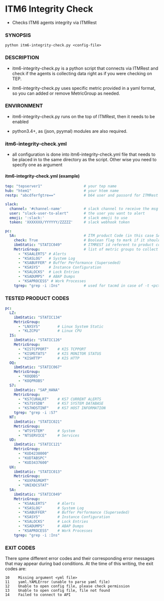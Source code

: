 # ITM6 Integrity Check

- Checks ITM6 agents integrity via ITMRest

### SYNOPSIS

```shell
python itm6-integrity-check.py <config-file>
```

### DESCRIPTION

- itm6-integrity-check.py is a python script that connects via ITMRest and check if the agents is collecting data right as if you were checking on TEP.

- itm6-integrity-check.py uses specific metric provided in a yaml format, so you can added or remove MetricGroup as needed.

### ENVIRONMENT

- itm6-integrity-check.py runs on the top of ITMRest, then it needs to be enabled

- python3.4+, as (json, pyymal) modules are also required.


### itm6-integrity-check.yml

- all configuration is done into itm6-integrity-check.yml file that needs to be placed in to the same directory as the script. Other wise you need to specify one as argument

#### itm6-integrity-check.yml (example)

```yaml
tep: "tepserver1"                   # your tep name
hub: "htem1"                        # your htem name
restp: "abcdferfgtre=="             # b64 user and passord for ITMRest

slack:
  channel: '#channel-name'          # slack channel to receive the msg
  user: "slack-user-to-alert"       # the user you want to alert
  emoji: ':slack:'                  # slack emoji to use
  token: 'XXXXXXX/YYYYYY/ZZZZZ'     # slack webhook token

pc:
  SA:                               # ITM product Code (in this case SA)
    check: True                     # Boolean flag to mark if it should be processed or not (optional, defaults to False)
    ibmStatic: "STATIC049"          # ITMREST id referent to product code
    MetricGroup:                    # list of metric groups to collect from
      - "KSAALERTS" # Alerts
      - "KSASLOG"   # System Log
      - "KSABUFFER" # Buffer Performance (Superseded)
      - "KSASYS"    # Instance Configuration
      - "KSALOCKS"  # Lock Entries
      - "KSADUMPS"  # ABAP Dumps
      - "KSAPROCESS" # Work Processes
    tgrep: "grep -i :Ins"           # used for tacmd in case of -t <pc> is not enough

```

### TESTED PRODUCT CODES

```yml
pc:
  LZ:
    ibmStatic: "STATIC134"
    MetricGroup:
      - "LNXSYS"        # Linux System Static
      - "KLZCPU"        # Linux CPU
  IS:
    ibmStatic: "STATIC126"
    MetricGroup:
      - "KISTCPPORT"    # KIS TCPPORT
      - "KISMSTATS"     # KIS MONITOR STATUS
      - "KISHTTP"       # KIS HTTP
  OQ:
    ibmStatic: "STATIC067"
    MetricGroup:
      - "KOQDBS"
      - "KOQPROBS"
  S7:
    ibmStatic: "SAP_HANA"
    MetricGroup:
      - "KS7CURALRT"    # KS7 CURRENT ALERTS
      - "KS7SYSDB"      # KS7 SYSTEM DATABASE
      - "KS7HOSTINF"    # KS7 HOST INFORMATION
    tgrep: "grep -i :S7"
  NT:
    ibmStatic: "STATIC021"
    MetricGroup:
      - "WTSYSTEM"      # System
      - "NTSERVICE"     # Services
  UD:
    ibmStatic: "STATIC121"
    MetricGroup:
      - "KUD4238000"
      - "KUDTABSPC"
      - "KUD3437600"
  UX:
    ibmStatic: "STATIC013"
    MetricGroup:
      - "KUXPASMGMT"
      - "UNIXDCSTAT"
  SA:
    ibmStatic: "STATIC049"
    MetricGroup:
      - "KSAALERTS"     # Alerts
      - "KSASLOG"       # System Log
      - "KSABUFFER"     # Buffer Performance (Superseded)
      - "KSASYS"        # Instance Configuration
      - "KSALOCKS"      # Lock Entries
      - "KSADUMPS"      # ABAP Dumps
      - "KSAPROCESS"    # Work Processes
    tgrep: "grep -i :Ins"
```


### EXIT CODES

There spme different error codes and their corresponding error messages that may appear during bad conditions. At the time  of  this  writing,  the exit codes are:

```
10    Missing argument <yml file>
11    yaml.YAMLError (unable to parse yaml file)
12    Unable to open config file, please check permission
13    Unable to open config file, file not found
14    Failed to connect to API
```
